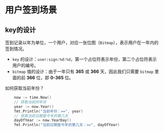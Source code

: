# 用户签到场景

##  key的设计

签到记录以年为单位，一个用户，对应一张位图（`Bitmap`），表示用户在一年内的签到情况。

- `key` 的设计：`user:sign:%d:%d`，第一个占位符表示年份，第二个占位符表示用户的编号。
- `bitmap` 值的设计：由于一年只有 **365** 或 **366** 天，因此我们只需要 `bitmap` 里面的前 **366** 位，即 **0-365** 位。





如何获取当前年份？

~~~go
	now := time.Now()
	// 获取当前的年份
	year := now.Year()
	fmt.Println("当前年份：==", year)
	// 获取当前日期是今年的第几天
	dayOfYear := now.YearDay()
	fmt.Println("当前日期是今年的第几天：==", dayOfYear)
~~~

